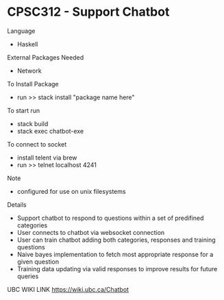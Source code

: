 # CPSC312 - Support Chatbot

Language
- Haskell

External Packages Needed
- Network

To Install Package 
- run >> stack install "package name here"
  
To start run
- stack build
- stack exec chatbot-exe

To connect to socket
- install telent via brew
- run >> telnet localhost 4241

Note 
- configured for use on unix filesystems

Details
- Support chatbot to respond to questions within a set of predifined categories
- User connects to chatbot via websocket connection
- User can train chatbot adding both categories, responses and training questions
- Naive bayes implementation to fetch most appropriate response for a given question
- Training data updating via valid responses to improve results for future queries

UBC WIKI LINK https://wiki.ubc.ca/Chatbot

